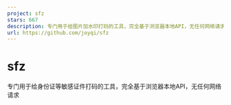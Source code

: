 ```yaml
---
project: sfz
stars: 667
description: 专门用于给图片加水印打码的工具，完全基于浏览器本地API，无任何网络请求（特别适合身份证等敏感证件）
url: https://github.com/joyqi/sfz
---
```


sfz
===

专门用于给身份证等敏感证件打码的工具，完全基于浏览器本地API，无任何网络请求
